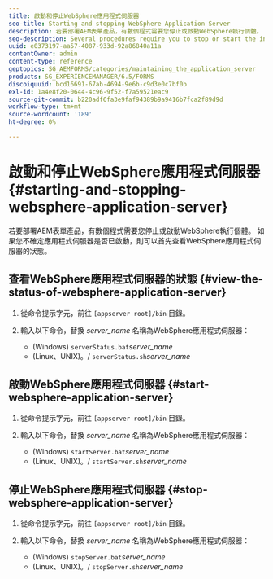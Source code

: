 ```yaml
---
title: 啟動和停止WebSphere應用程式伺服器
seo-title: Starting and stopping WebSphere Application Server
description: 若要部署AEM表單產品，有數個程式需要您停止或啟動WebSphere執行個體。 本文檔介紹如何啟動和停止WebSphere應用程式伺服器。
seo-description: Several procedures require you to stop or start the instance of WebSphere where you want to deploy AEM forms products. This document describes how to start and stop the WebSphere Application Server.
uuid: e0373197-aa57-4087-933d-92a86840a11a
contentOwner: admin
content-type: reference
geptopics: SG_AEMFORMS/categories/maintaining_the_application_server
products: SG_EXPERIENCEMANAGER/6.5/FORMS
discoiquuid: bcd16691-67ab-4694-9e6b-c9d3e0c7bf0b
exl-id: 1a4e8f20-0644-4c96-9f52-f7a59521eac9
source-git-commit: b220adf6fa3e9faf94389b9a9416b7fca2f89d9d
workflow-type: tm+mt
source-wordcount: '189'
ht-degree: 0%

---
```


# 啟動和停止WebSphere應用程式伺服器 {#starting-and-stopping-websphere-application-server}

若要部署AEM表單產品，有數個程式需要您停止或啟動WebSphere執行個體。 如果您不確定應用程式伺服器是否已啟動，則可以首先查看WebSphere應用程式伺服器的狀態。

## 查看WebSphere應用程式伺服器的狀態 {#view-the-status-of-websphere-application-server}

1. 從命令提示字元，前往 `[appserver root]/bin` 目錄。
1. 輸入以下命令，替換 *server_name* 名稱為WebSphere應用程式伺服器：

   * (Windows) `serverStatus.bat`*server_name*
   * (Linux、UNIX)。/ `serverStatus.sh`*server_name*

## 啟動WebSphere應用程式伺服器 {#start-websphere-application-server}

1. 從命令提示字元，前往 `[appserver root]/bin` 目錄。
1. 輸入以下命令，替換 *server_name* 名稱為WebSphere應用程式伺服器：

   * (Windows) `startServer.bat`*server_name*
   * (Linux、UNIX)。/ `startServer.sh`*server_name*

## 停止WebSphere應用程式伺服器 {#stop-websphere-application-server}

1. 從命令提示字元，前往 `[appserver root]/bin` 目錄。
1. 輸入以下命令，替換 *server_name* 名稱為WebSphere應用程式伺服器：

   * (Windows) `stopServer.bat`*server_name*
   * (Linux、UNIX)。/ `stopServer.sh`*server_name*
